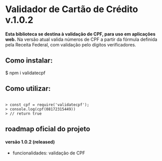 # Validador de Cartão de Crédito v.1.0.2

**Esta biblioteca se destina à validação de CPF, para uso em aplicações web.**
Na versão atual valida números de CPF a partir da fórmula definida pela Receita Federal, com validação pelo dígitos verificadores.

## Como instalar:

$  npm i validatecpf


## Como utilizar:

```node

> const cpf = require('validatecpf');
> console.log(cpf(08172315449))
> // return true

```

## roadmap oficial do projeto

#### versão 1.0.2 (released)
- funcionalidades: validação de CPF
